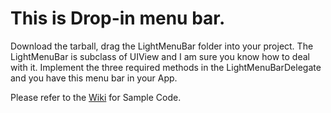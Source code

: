 # This is Drop-in menu bar.

Download the tarball, drag the LightMenuBar folder into your project. 
The LightMenuBar is subclass of UIView and I am sure you know how to deal with it. 
Implement the three required methods in the LightMenuBarDelegate and you have this menu bar in your App.

Please refer to the [Wiki](https://github.com/pppoe/LightMenuBar/wiki) for Sample Code.
